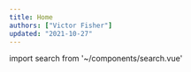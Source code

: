 ```yaml
---
title: Home
authors: ["Victor Fisher"]
updated: "2021-10-27"
---
```


import search from '~/components/search.vue'

<search />
